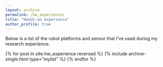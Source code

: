 ```yaml
---
layout: archive
permalink: /hw_experience/
title: "Hands-on experience"
author_profile: true
---
```


Below is a list of the robot platforms and sensor that I've used during my research experience.

{% for post in site.hw_experience reversed %}
  {% include archive-single.html type="mylist" %}
{% endfor %}


